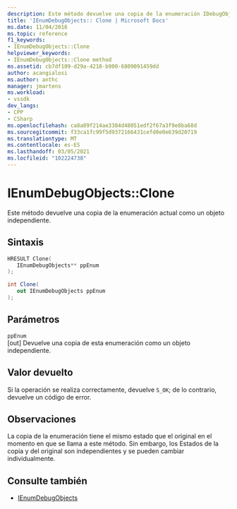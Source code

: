 ```yaml
---
description: Este método devuelve una copia de la enumeración IDebugObjects actual como un objeto independiente.
title: 'IEnumDebugObjects:: Clone | Microsoft Docs'
ms.date: 11/04/2016
ms.topic: reference
f1_keywords:
- IEnumDebugObjects::Clone
helpviewer_keywords:
- IEnumDebugObjects::Clone method
ms.assetid: cb7df109-d29a-4218-b900-6809091459dd
author: acangialosi
ms.author: anthc
manager: jmartens
ms.workload:
- vssdk
dev_langs:
- CPP
- CSharp
ms.openlocfilehash: ca8a89f214ae3384d48051edf2f67a3f9e8ba68d
ms.sourcegitcommit: f33ca1fc99f5d9372166431cefd0e0e639d20719
ms.translationtype: MT
ms.contentlocale: es-ES
ms.lasthandoff: 03/05/2021
ms.locfileid: "102224738"
---
```

# <a name="ienumdebugobjectsclone"></a>IEnumDebugObjects::Clone
Este método devuelve una copia de la enumeración actual como un objeto independiente.

## <a name="syntax"></a>Sintaxis

```cpp
HRESULT Clone(
   IEnumDebugObjects** ppEnum
);
```

```csharp
int Clone(
   out IEnumDebugObjects ppEnum
);
```

## <a name="parameters"></a>Parámetros
`ppEnum`\
[out] Devuelve una copia de esta enumeración como un objeto independiente.

## <a name="return-value"></a>Valor devuelto
 Si la operación se realiza correctamente, devuelve `S_OK`; de lo contrario, devuelve un código de error.

## <a name="remarks"></a>Observaciones
 La copia de la enumeración tiene el mismo estado que el original en el momento en que se llama a este método. Sin embargo, los Estados de la copia y del original son independientes y se pueden cambiar individualmente.

## <a name="see-also"></a>Consulte también
- [IEnumDebugObjects](../../../extensibility/debugger/reference/ienumdebugobjects.md)
